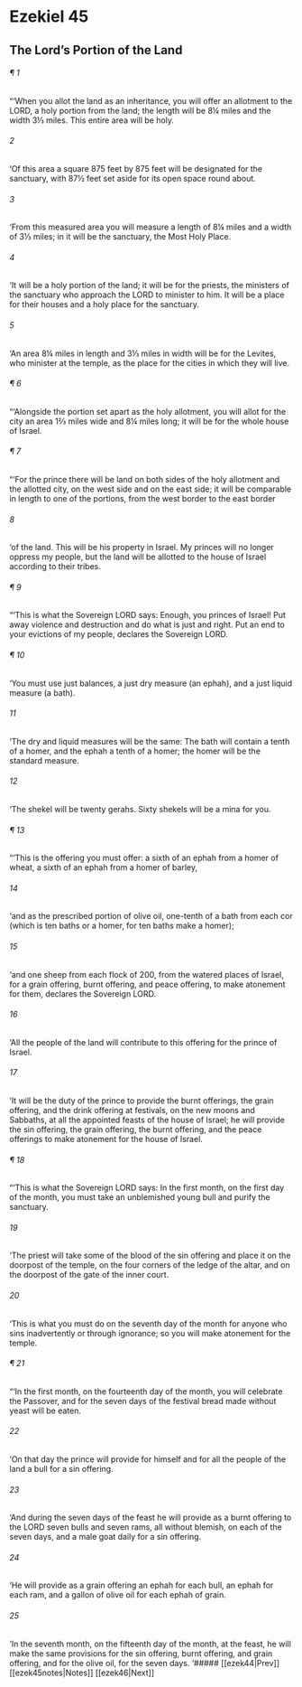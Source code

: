 # Ezekiel 45
## The Lord’s Portion of the Land
###### ¶ 1
“‘When you allot the land as an inheritance, you will offer an allotment to the LORD, a holy portion from the land; the length will be 8¼ miles and the width 3⅓ miles. This entire area will be holy.
###### 2
‘Of this area a square 875 feet by 875 feet will be designated for the sanctuary, with 87½ feet set aside for its open space round about.
###### 3
‘From this measured area you will measure a length of 8¼ miles and a width of 3⅓ miles; in it will be the sanctuary, the Most Holy Place.
###### 4
‘It will be a holy portion of the land; it will be for the priests, the ministers of the sanctuary who approach the LORD to minister to him. It will be a place for their houses and a holy place for the sanctuary.
###### 5
‘An area 8¼ miles in length and 3⅓ miles in width will be for the Levites, who minister at the temple, as the place for the cities in which they will live.
###### ¶ 6
“‘Alongside the portion set apart as the holy allotment, you will allot for the city an area 1⅔ miles wide and 8¼ miles long; it will be for the whole house of Israel.
###### ¶ 7
“‘For the prince there will be land on both sides of the holy allotment and the allotted city, on the west side and on the east side; it will be comparable in length to one of the portions, from the west border to the east border
###### 8
‘of the land. This will be his property in Israel. My princes will no longer oppress my people, but the land will be allotted to the house of Israel according to their tribes.
###### ¶ 9
“‘This is what the Sovereign LORD says: Enough, you princes of Israel! Put away violence and destruction and do what is just and right. Put an end to your evictions of my people, declares the Sovereign LORD.
###### ¶ 10
‘You must use just balances, a just dry measure (an ephah), and a just liquid measure (a bath).
###### 11
‘The dry and liquid measures will be the same: The bath will contain a tenth of a homer, and the ephah a tenth of a homer; the homer will be the standard measure.
###### 12
‘The shekel will be twenty gerahs. Sixty shekels will be a mina for you.
###### ¶ 13
“‘This is the offering you must offer: a sixth of an ephah from a homer of wheat, a sixth of an ephah from a homer of barley,
###### 14
‘and as the prescribed portion of olive oil, one-tenth of a bath from each cor (which is ten baths or a homer, for ten baths make a homer);
###### 15
‘and one sheep from each flock of 200, from the watered places of Israel, for a grain offering, burnt offering, and peace offering, to make atonement for them, declares the Sovereign LORD.
###### 16
‘All the people of the land will contribute to this offering for the prince of Israel.
###### 17
‘It will be the duty of the prince to provide the burnt offerings, the grain offering, and the drink offering at festivals, on the new moons and Sabbaths, at all the appointed feasts of the house of Israel; he will provide the sin offering, the grain offering, the burnt offering, and the peace offerings to make atonement for the house of Israel.
###### ¶ 18
“‘This is what the Sovereign LORD says: In the first month, on the first day of the month, you must take an unblemished young bull and purify the sanctuary.
###### 19
‘The priest will take some of the blood of the sin offering and place it on the doorpost of the temple, on the four corners of the ledge of the altar, and on the doorpost of the gate of the inner court.
###### 20
‘This is what you must do on the seventh day of the month for anyone who sins inadvertently or through ignorance; so you will make atonement for the temple.
###### ¶ 21
“‘In the first month, on the fourteenth day of the month, you will celebrate the Passover, and for the seven days of the festival bread made without yeast will be eaten.
###### 22
‘On that day the prince will provide for himself and for all the people of the land a bull for a sin offering.
###### 23
‘And during the seven days of the feast he will provide as a burnt offering to the LORD seven bulls and seven rams, all without blemish, on each of the seven days, and a male goat daily for a sin offering.
###### 24
‘He will provide as a grain offering an ephah for each bull, an ephah for each ram, and a gallon of olive oil for each ephah of grain.
###### 25
‘In the seventh month, on the fifteenth day of the month, at the feast, he will make the same provisions for the sin offering, burnt offering, and grain offering, and for the olive oil, for the seven days.
<span class=arrow-right> ‘##### <span class=arrow-left> [[ezek44|Prev]]<span class=navigation-separator> [[ezek45notes|Notes]]<span class=navigation-separator> [[ezek46|Next]]